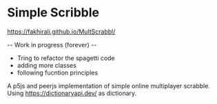 # Simple Scribble
https://fakhirali.github.io/MultScrabbl/

--  Work in progress (forever) -- 
- Tring to refactor the spagetti code
- adding more classes
- following fucntion principles

A p5js and peerjs implementation of simple online multiplayer scrabble.
Using https://dictionaryapi.dev/ as dictionary.

